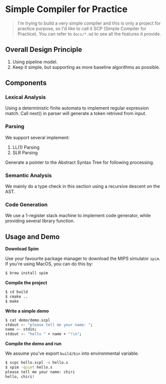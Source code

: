 # Simple Compiler for Practice

> I'm trying to build a very simple compiler and this is only a project for practice purpose, so I'd like to call it SCP (Simple Compiler for Practice). You can refer to `docs/*.md` to see all the features it provide.

## Overall Design Principle

1. Using pipeline model.
2. Keep it simple, but supporting as more baseline algorithms as possible.

## Components

### Lexical Analysis

Using a deterministic finite automata to implement regular expression match. Call next() in parser will generate a token retrived from input.

### Parsing

We support several implement:
1. LL(1) Parsing
2. SLR Parsing

Generate a pointer to the Abstract Syntax Tree for following processing.

### Semantic Analysis

We mainly do a type check in this section using a recursive descent on the AST.

### Code Generation

We use a 1-register stack machine to implement code generator, while providing several library function.


## Usage and Demo

**Download Spim**

Use your favourite package manager to download the MIPS simulator `spim`. If you're using MacOS, you can do this by:

```sh
$ brew install spim
```

**Compile the project**

```sh
$ cd build
$ cmake ..
$ make
```

**Write a simple demo**
```sh
$ cat demo/demo.scpl
stdout <- "please tell me your name: ";
name <- stdin;
stdout <- "hello " + name + "!\n";
```

**Compile the demo and run**

We assume you've export `build/bin` into environmental variable.

```sh
$ scpc hello.scpl -o hello.s
$ spim -quiet hello.s
please tell me your name: chiri
hello, chiri!
```